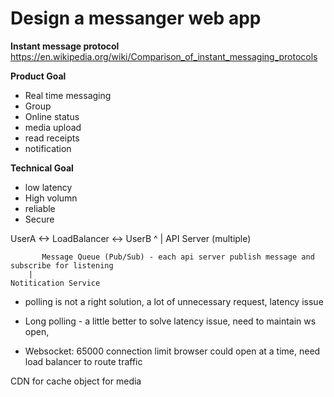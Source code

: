 # Design a messanger web app

**Instant message protocol**
https://en.wikipedia.org/wiki/Comparison_of_instant_messaging_protocols

**Product Goal**
- Real time messaging
- Group
- Online status
- media upload
- read receipts
- notification

**Technical Goal**
- low latency
- High volumn
- reliable
- Secure

UserA <-> LoadBalancer <-> UserB
		^
		|
	     API Server (multiple)

           Message Queue (Pub/Sub) - each api server publish message and subscribe for listening
		|
	Notitication Service

- polling is not a right solution, a lot of unnecessary request, latency issue

- Long polling - a little better to solve latency issue, need to maintain ws open, 

- Websocket: 65000 connection limit browser could open at a time, need load balancer to route traffic

CDN for cache object for media
